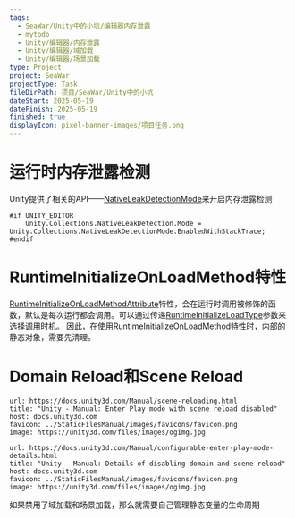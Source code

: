 ```yaml
---
tags:
  - SeaWar/Unity中的小坑/编辑器内存泄露
  - mytodo
  - Unity/编辑器/内存泄露
  - Unity/编辑器/域加载
  - Unity/编辑器/场景加载
type: Project
project: SeaWar
projectType: Task
fileDirPath: 项目/SeaWar/Unity中的小坑
dateStart: 2025-05-19
dateFinish: 2025-05-19
finished: true
displayIcon: pixel-banner-images/项目任务.png
---
```

# 运行时内存泄露检测
Unity提供了相关的API——[NativeLeakDetectionMode](https://docs.unity.cn/cn/current/ScriptReference/Unity.Collections.NativeLeakDetectionMode.html)来开启内存泄露检测
```CSharp
#if UNITY_EDITOR   
    Unity.Collections.NativeLeakDetection.Mode = Unity.Collections.NativeLeakDetectionMode.EnabledWithStackTrace; 
#endif
```
# RuntimeInitializeOnLoadMethod特性
[RuntimeInitializeOnLoadMethodAttribute](https://docs.unity.cn/cn/2019.4/ScriptReference/RuntimeInitializeOnLoadMethodAttribute.html)特性，会在运行时调用被修饰的函数，默认是每次运行都会调用。可以通过传递[RuntimeInitializeLoadType](https://docs.unity.cn/cn/2019.4/ScriptReference/RuntimeInitializeLoadType.html)参数来选择调用时机。
因此，在使用RuntimeInitializeOnLoadMethod特性时，内部的静态对象，需要先清理。
# Domain Reload和Scene Reload

```cardlink
url: https://docs.unity3d.com/Manual/scene-reloading.html
title: "Unity - Manual: Enter Play mode with scene reload disabled"
host: docs.unity3d.com
favicon: ../StaticFilesManual/images/favicons/favicon.png
image: https://unity3d.com/files/images/ogimg.jpg
```

```cardlink
url: https://docs.unity3d.com/Manual/configurable-enter-play-mode-details.html
title: "Unity - Manual: Details of disabling domain and scene reload"
host: docs.unity3d.com
favicon: ../StaticFilesManual/images/favicons/favicon.png
image: https://unity3d.com/files/images/ogimg.jpg
```
如果禁用了域加载和场景加载，那么就需要自己管理静态变量的生命周期